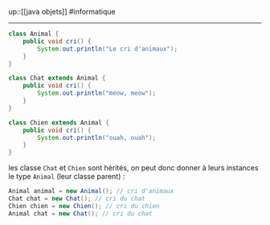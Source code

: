 up::[[java objets]]
#informatique

----

```java
class Animal {
    public void cri() {
        System.out.println("Le cri d'animaux");
    }
}

class Chat extends Animal {
    public void cri() {
        System.out.println("meow, meow");
    }
}

class Chien extends Animal {
    public void cri() {
        System.out.println("ouah, ouah");
    }
}
```


les classe `Chat` et `Chien` sont hérités, on peut donc donner à leurs instances le type `Animal` (leur classe parent) :
```java
Animal animal = new Animal(); // cri d'animaux
Chat chat = new Chat(); // cri du chat
Chien chien = new Chien(); // cri du chien
Animal chat = new Chat(); // cri du chat
```
